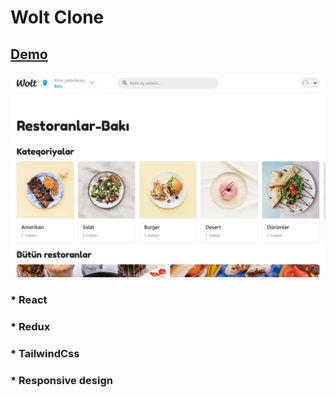 # Wolt Clone

## [Demo](https://wolt-clone.netlify.app/)
![](https://github.com/ceyhunresulov/wolt/blob/master/src/images/wolt.png)


### * React
### * Redux
### * TailwindCss
### * Responsive design
